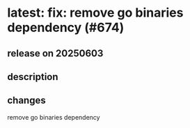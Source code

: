 # latest: fix: remove go binaries dependency (#674)

## release on 20250603
## description
## changes
remove go binaries dependency


